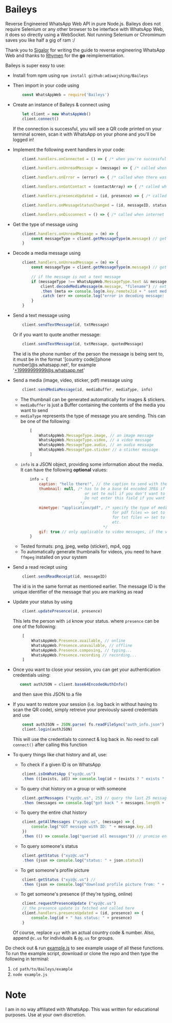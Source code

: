 # Baileys

 Reverse Engineered WhatsApp Web API in pure Node.js. Baileys does not require Selenium or any other browser to be interface with WhatsApp Web, it does so directly using a WebSocket. Not running Selenium or Chromimum saves you like half a gig of ram :/ 
 
 Thank you to [Sigalor](https://github.com/sigalor/whatsapp-web-reveng) for writing the guide to reverse engineering WhatsApp Web and thanks to [Rhymen](https://github.com/Rhymen/go-whatsapp/tree/484cfe758705761d76724e01839d6fc473dc10c4) for the __go__ reimplementation.

Baileys is super easy to use:
* Install from npm using
    ``` npm install github:adiwajshing/Baileys ```
* Then import in your code using 
    ``` javascript 
        const WhatsAppWeb = require('Baileys') 
    ```
* Create an instance of Baileys & connect using 
    ``` javascript
        let client = new WhatsAppWeb() 
        client.connect()
    ``` 
    If the connection is successful, you will see a QR code printed on your terminal screen, scan it with WhatsApp on your phone and you'll be logged in!
* Implement the following event handlers in your code:
    ``` javascript 
        client.handlers.onConnected = () => { /* when you're successfully authenticated with the WhatsApp Web servers */ } 
    ```
    ``` javascript 
        client.handlers.onUnreadMessage = (message) => { /* called when you have a pending unread message or recieve a new message */ } 
    ```
    ``` javascript 
        client.handlers.onError = (error) => { /* called when there was an error */ } 
    ```
    ``` javascript 
        client.handlers.onGotContact = (contactArray) => { /* called when we recieve the contacts (contactArray is an array) */ } 
    ```
    ``` javascript 
        client.handlers.presenceUpdated = (id, presence) => { /* called when you recieve an update on someone's presence */ } 
    ```
    ``` javascript 
        client.handlers.onMessageStatusChanged = (id, messageID, status) => { /* called when your message gets delivered or read */ } 
    ```
    ``` javascript 
        client.handlers.onDisconnect = () => { /* called when internet gets disconnected */ } 
    ```
* Get the type of message using
    ``` javascript
        client.handlers.onUnreadMessage = (m) => { 
            const messageType = client.getMessageType(m.message) // get what type of message it is -- text, image, video
        }
    ```
* Decode a media message using
    ``` javascript
        client.handlers.onUnreadMessage = (m) => { 
            const messageType = client.getMessageType(m.message) // get what type of message it is -- text, image, video
            
            // if the message is not a text message
            if (messageType !== WhatsAppWeb.MessageType.text && messageType !== WhatsAppWeb.MessageType.extendedText) {
                client.decodeMediaMessage(m.message, "filename") // extension applied automatically
                .then (meta => console.log(m.key.remoteJid + " sent media, saved at: " + meta.fileName))
                .catch (err => console.log("error in decoding message: " + err))
            }
        }
    ```
* Send a text message using 
    ``` javascript 
        client.sendTextMessage(id, txtMessage) 
    ``` 
    Or if you want to quote another message:
    ``` javascript 
        client.sendTextMessage(id, txtMessage, quotedMessage) 
    ``` 
    The id is the phone number of the person the message is being sent to, it must be in the format '[country code][phone number]@s.whatsapp.net', for example '+19999999999@s.whatsapp.net'
* Send a media (image, video, sticker, pdf) message using
    ``` javascript
        client.sendMediaMessage(id, mediaBuffer, mediaType, info)
    ```
    - The thumbnail can be generated automatically for images & stickers.
    - ```mediaBuffer``` is just a Buffer containing the contents of the media you want to send
    - ```mediaType``` represents the type of message you are sending. This can be one of the following:
        ``` javascript
            [
                WhatsAppWeb.MessageType.image, // an image message
                WhatsAppWeb.MessageType.video, // a video message
                WhatsAppWeb.MessageType.audio, // an audio message
                WhatsAppWeb.MessageType.sticker // a sticker message
            ]
        ```
    - ```info``` is a JSON object, providing some information about the media. It can have the following __optional__ values:
        ``` javascript
            info = {
                caption: "hello there!", // the caption to send with the media (cannot be sent with stickers though)
                thumbnail: null, /* has to be a base 64 encoded JPEG if you want to send a custom thumb, 
                                    or set to null if you don't want to send a thumbnail.
                                    Do not enter this field if you want to automatically generate a thumb
                                  */
                mimetype: "application/pdf", /* specify the type of media (optional for all media types except documents),
                                                for pdf files => set to "application/pdf",
                                                for txt files => set to "application/txt"
                                                etc.
                                            */
                gif: true // only applicable to video messages, if the video should be treated as a GIF
            }
        ```
    - Tested formats: png, jpeg, webp (sticker), mp4, ogg
    - To automatically generate thumbnails for videos, you need to have ``` ffmpeg ``` installed on your system
* Send a read reciept using 
    ``` javascript 
        client.sendReadReceipt(id, messageID) 
    ```
    The id is in the same format as mentioned earlier. The message ID is the unique identifier of the message that you are marking as read
* Update your status by using 
    ``` javascript
        client.updatePresence(id, presence) 
    ```
    This lets the person with ``` id ``` know your status. where ``` presence ``` can be one of the following:
    ``` javascript
        [
            WhatsAppWeb.Presence.available, // online
            WhatsAppWeb.Presence.unavailable, // offline
            WhatsAppWeb.Presence.composing, // typing...
            WhatsAppWeb.Presence.recording // recording...
        ]
    ```
    
* Once you want to close your session, you can get your authentication credentials using:
     ``` javascript
        const authJSON = client.base64EncodedAuthInfo() 
    ```
    and then save this JSON to a file
* If you want to restore your session (i.e. log back in without having to scan the QR code), simply retreive your previously saved credentials and use
    ``` javascript
        const authJSON = JSON.parse( fs.readFileSync("auth_info.json") )
        client.login(authJSON)
    ```
    This will use the credentials to connect & log back in. No need to call ``` connect() ``` after calling this function
* To query things like chat history and all, use:
    * To check if a given ID is on WhatsApp
    ``` javascript
        client.isOnWhatsApp ("xyz@c.us")
        .then (([exists, id]) => console.log(id + (exists ? " exists " : " does not exist") + "on WhatsApp"))
    ```
    * To query chat history on a group or with someone
    ``` javascript
        client.getMessages ("xyz@c.us", 25) // query the last 25 messages (replace 25 with the number of messages you want to query)
        .then (messages => console.log("got back " + messages.length + " messages"))
    ```
    * To query the entire chat history
    ``` javascript
        client.getAllMessages ("xyz@c.us", (message) => {
            console.log("GOT message with ID: " + message.key.id)
        })
        .then (() => console.log("queried all messages")) // promise ends once all messages are retreived
    ```
    * To query someone's status
    ``` javascript
        client.getStatus ("xyz@c.us")
        .then (json => console.log("status: " + json.status))
    ```
    * To get someone's profile picture
    ``` javascript
        client.getStatus ("xyz@c.us") // 
        .then (json => console.log("download profile picture from: " + json.eurl))
    ```
    * To get someone's presence (if they're typing, online)
    ``` javascript
        client.requestPresenceUpdate ("xyz@c.us")
        // the presence update is fetched and called here
        client.handlers.presenceUpdated = (id, presence) => {
            console.log(id + " has status: " + presence)
        } 

    ```
    
    Of course, replace ``` xyz ``` with an actual country code & number. 
    Also, append ``` @c.us ``` for individuals & ``` @g.us ``` for groups.


Do check out & run [example.js](example/example.js) to see example usage of all these functions.
To run the example script, download or clone the repo and then type the following in terminal:
1. ``` cd path/to/Baileys/example ```
2. ``` node example.js ```

# Note
 I am in no way affiliated with WhatsApp. This was written for educational purposes. Use at your own discretion.